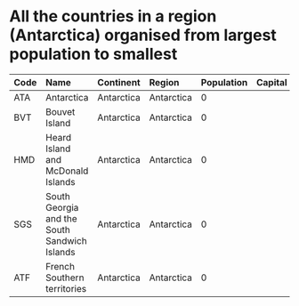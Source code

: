 # All the countries in a region (Antarctica) organised from largest population to smallest

| Code | Name | Continent | Region | Population | Capital |
| :--- | :--- | :--- | :--- | :--- | :--- |
|ATA|Antarctica|Antarctica|Antarctica|0| |
|BVT|Bouvet Island|Antarctica|Antarctica|0| |
|HMD|Heard Island and McDonald Islands|Antarctica|Antarctica|0| |
|SGS|South Georgia and the South Sandwich Islands|Antarctica|Antarctica|0| |
|ATF|French Southern territories|Antarctica|Antarctica|0| |
